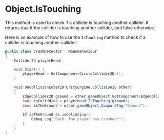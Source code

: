 # Object.IsTouching 

This method is used to check if a collider is touching another collider. It returns true if the collider is touching another collider, and false otherwise.

Here is an example of how to use the `IsTouching` method to check if a collider is touching another collider:

```csharp
public class CrashDetector : MonoBehaviour
{   
    Collider2D playerHead;

    void Start() {
        playerHead = GetComponent<CircleCollider2D>();
    }

    void OnCollisionEnter2D(UnityEngine.Collision2D other)
    {
        EdgeCollider2D ground = other.gameObject.GetComponent<EdgeCollider2D>();
        bool isColidding = playerHead.IsTouching(ground); 
        bool isTheGround = other.gameObject.CompareTag("Ground");
        
        if(isTheGround && isColidding){
            Debug.Log("Ouch! The player has crashed!");
        }
    }
}
```